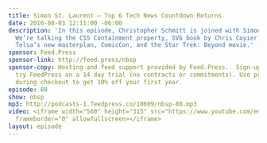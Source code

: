 ```yaml
---
title: Simon St. Laurent — Top 6 Tech News Countdown Returns
date: 2016-08-03 12:11:00 -06:00
description: 'In this episode, Christopher Schmitt is joined with Simon St. Laurent.
  We’re talking the CSS Containment property, SVG book by Chris Coyier, Pokemon Go,
  Telsa’s new masterplan, ComicCon, and the Star Trek: Beyond movie.'
sponsor: Feed.Press
sponsor-link: http://feed.press/nbsp
sponsor-copy: Hosting and feed support provided by Feed.Press.  Sign-up today and
  try FeedPress on a 14 day trial (no contracts or commitments). Use promo code *nbsp*
  during checkout to get 10% off your first year.
episode: 88
show: nbsp
mp3: http://podcasts-1.feedpress.co/10609/nbsp-88.mp3
video: <iframe width="560" height="315" src="https://www.youtube.com/embed/0j44z6GnnCM"
  frameborder="0" allowfullscreen></iframe>
layout: episode
---
```


